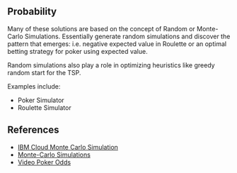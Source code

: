 ## Probability

Many of these solutions are based on the concept of Random or Monte-Carlo Simulations.  Essentially generate random simulations and discover the pattern that emerges:  i.e. negative expected value in Roulette or an optimal betting strategy for poker using expected value.

Random simulations also play a role in optimizing heuristics like greedy random start for the TSP.

Examples include:

* Poker Simulator
* Roulette Simulator

## References

* [IBM Cloud Monte Carlo Simulation](https://www.ibm.com/cloud/learn/monte-carlo-simulation)
* [Monte-Carlo Simulations](https://en.wikipedia.org/wiki/Monte_Carlo_method#History)
* [Video Poker Odds](https://en.wikipedia.org/wiki/Poker_probability#/media/File:Video_poker_JoB_odds.svg)
